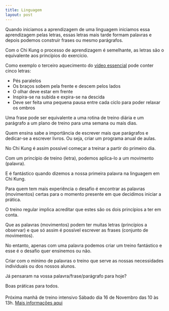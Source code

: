 ```yaml
---
title: Linguagem
layout: post
---
```


Quando iniciamos a aprendizagem de uma linguagem iniciamos essa aprendizagem pelas letras, essas letras mais tarde formam palavras e depois podemos construir frases ou mesmo parágrafos.

Com o Chi Kung o processo de aprendizagem é semelhante, as letras são o equivalente aos princípios do exercício.

Como exemplo o terceiro aquecimento do [vídeo essencial](http://devagar.org/video.html) pode conter cinco letras:

+ Pés paralelos 
+ Os braços sobem pela frente e descem pelos lados 
+ O olhar deve estar em frente 
+ Inspira-se na subida e expira-se na descida 
+ Deve ser feita uma pequena pausa entre cada ciclo para poder relaxar os ombros 

Uma frase pode ser equivalente a uma rotina de treino diária e um parágrafo a um plano de treino para uma semana ou mais dias. 

Quem ensina sabe a importância de escrever mais que parágrafos e dedicar-se a escrever livros. Ou seja, criar um programa anual de aulas. 

No Chi Kung é assim possível começar a treinar a partir do primeiro dia.

Com um princípio de treino (letra), podemos aplica-lo a um movimento (palavra).

E é fantástico quando dizemos a nossa primeira palavra na linguagem em Chi Kung.

Para quem tem mais experiência o desafio é encontrar as palavras (movimentos) certas para o momento presente em que decidimos iniciar a prática.

O treino regular implica acreditar que estes são os dois princípios a ter em conta. 

Que as palavras (movimentos) podem ter muitas letras (princípios a observar) e que só assim é possível escrever as frases (conjunto de movimentos). 

No entanto, apenas com uma palavra podemos criar um treino fantástico e esse é o desafio quer ensinemos ou não.

Criar com o mínimo de palavras o treino que serve as nossas necessidades individuais ou dos nossos alunos. 

Já pensaram na vossa palavra/frase/parágrafo para hoje?

Boas práticas para todos. 

####

Próxima manhã de treino intensivo Sábado dia 16 de Novembro das 10 às 13h. [Mais informações aqui](http://devagar.org/intensivas.html)
